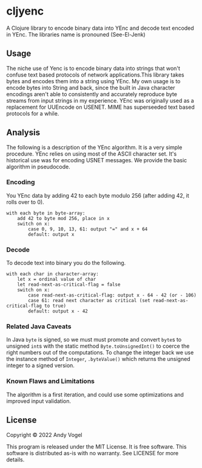 # cljyenc

A Clojure library to encode binary data into YEnc and decode
text encoded in YEnc. The libraries name is pronouned (See-El-Jenk)

## Usage

The niche use of Yenc
is to encode binary data into strings that won't confuse text based
protocols of network applications.This library takes bytes and encodes them into a string using YEnc. My own usage is to encode bytes into String and back, since the built in Java character
encodings aren't able to consistently and accurately reproduce byte
streams from input strings in my experience. YEnc was originally
used as a replacement for UUEncode on USENET. MIME has 
superseeded text based protocols for a while. 

## Analysis

The following is a description of the YEnc algorithm. It is a very simple
procedure. YEnc relies on using most of the ASCII character set. It's 
historical use was for encoding USNET messages. We provide the basic
algorithm in pseudocode.

### Encoding

You YEnc data by adding 42 to each byte modulo 256 (after adding 42, it
rolls over to 0). 

```
with each byte in byte-array:
    add 42 to byte mod 256, place in x
    switch on x:
        case 0, 9, 10, 13, 61: output "=" and x + 64
        default: output x
```

### Decode

To decode text into binary you do the following.

```
with each char in character-array:
    let x = ordinal value of char
    let read-next-as-critical-flag = false
    switch on x:
        case read-next-as-critical-flag: output x - 64 - 42 (or - 106)
        case 61: read next character as critical (set read-next-as-critical-flag to true)
        default: output x - 42
```

### Related Java Caveats

In Java `byte` is signed, so we must must promote and convert `byte`s to unsigned `int`s
with the static method `Byte.toUnsignedInt()` to coerce the right numbers out of 
the computations. To change the integer back we use the instance method of 
`Integer`, `.byteValue()` which returns the unsigned integer to a signed version.

### Known Flaws and Limitations

The algorithm is a first iteration, and could use some optimizations and improved input
validation.

## License

Copyright © 2022 Andy Vogel

This program is released under the MIT License. It is free software. This software is 
distributed as-is with no warranty. See LICENSE for more details.

